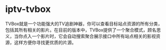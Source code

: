 # iptv-tvbox
TVBox就是一个功能强大的TV追剧神器，你可以查看目标站点资源的所有分类，包括其所有相关的影片。在目前的版本中，TVBox提供了一个聚合模式，顾名思义，当你点入一个影片时，它会自动搜索聚合展示接口中所有站点相关的影视资源，这样方便你寻找更优质的片源。
